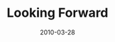 ---
layout: message
category: message
series: "Free"
title: "Looking Forward"
date: 2010-03-28
program-description: ""
program: "http://www.crossroads.net/players/media/hq/03_27-28_10Program.pdf"
program-title: "Looking Forward (program)"
audio-description: "Brian Tome discusses next steps in pursuing freedom."
audio: "http://s3.amazonaws.com/crossroadsaudiomessages/Free6.mp3"
audio-title: "Looking Forward"
audio-duration: "31&#58;55"
video-description: "Brian Tome discusses next steps in pursuing freedom."
video-title: "Looking Forward"
video: "https://s3.amazonaws.com/crossroadsvideomessages/Free6.mp4"
---